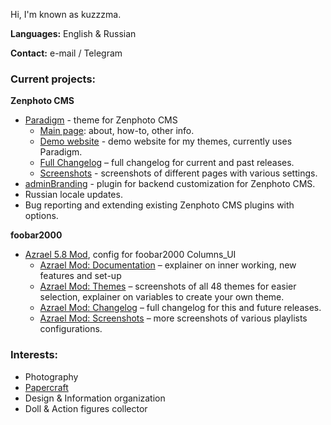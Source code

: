 Hi, 
I'm known as kuzzzma.

**Languages:** English & Russian

**Contact:** e-mail / Telegram

### Current projects: 
**Zenphoto CMS**
- [Paradigm](https://github.com/kuz-z-zma/paradigm) - theme for Zenphoto CMS
  - [Main page](https://www.blog.private-universe.net/web-and-tech/zenphoto-theme-paradigm/): about, how-to, other info.
  - [Demo website](https://demo.private-universe.net/) - demo website for my themes, currently uses Paradigm.
  - [Full Changelog](https://www.blog.private-universe.net/web-and-tech/zenphoto-theme-paradigm/paradigm-changelog/) – full changelog for current and past releases.
  - [Screenshots](https://www.blog.private-universe.net/web-and-tech/zenphoto-theme-paradigm/paradigm-screenshots/) - screenshots of different pages with various settings.
- [adminBranding](https://github.com/kuz-z-zma/adminBranding) - plugin for backend customization for Zenphoto CMS.
- Russian locale updates.
- Bug reporting and extending existing Zenphoto CMS plugins with options.

**foobar2000**
- [Azrael 5.8 Mod](https://www.blog.private-universe.net/music/foobar2000-azrael-mod/), config for foobar2000 Columns_UI
  - [Azrael Mod: Documentation](https://www.blog.private-universe.net/music/foobar2000-azrael-mod/azrael-mod-documentation/) – explainer on inner working, new features and set-up
  - [Azrael Mod: Themes](https://www.blog.private-universe.net/music/foobar2000-azrael-mod/azrael-mod-themes/) – screenshots of all 48 themes for easier selection, explainer on variables to create your own theme.
  - [Azrael Mod: Changelog](https://www.blog.private-universe.net/music/foobar2000-azrael-mod/azrael-mod-changelog/) – full changelog for this and future releases.
  - [Azrael Mod: Screenshots](https://www.blog.private-universe.net/music/foobar2000-azrael-mod/azrael-mod-screenshots/) – more screenshots of various playlists configurations.

### Interests:
- Photography
- [Papercraft](https://www.blog.private-universe.net/papercraft/)
- Design & Information organization
- Doll & Action figures collector
  
<!-- 🌱 I’m currently learning ...
- 👯 I’m looking to collaborate on ...
- 🤔 I’m looking for help with ...
- 💬 Ask me about ...
- 📫 How to reach me: ...
- 😄 Pronouns: ...
- ⚡ Fun fact: ...
-->
